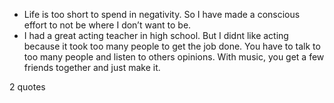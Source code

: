  - Life is too short to spend in negativity. So I have made a conscious effort to not be where I don’t want to be.
 - I had a great acting teacher in high school. But I didnt like acting because it took too many people to get the job done. You have to talk to too many people and listen to others opinions. With music, you get a few friends together and just make it.

2 quotes